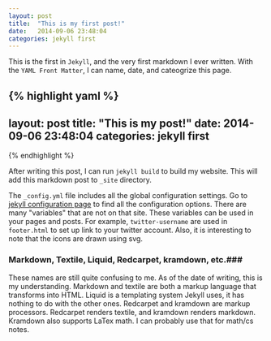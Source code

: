 ```yaml
---
layout: post
title:  "This is my first post!"
date:   2014-09-06 23:48:04
categories: jekyll first
---
```


This is the first in `Jekyll`, and the very first markdown I ever written. With the `YAML Front Matter`, I can name, date, and cateogrize this page.

{% highlight yaml %}
---
layout: post
title:  "This is my post!"
date:   2014-09-06 23:48:04
categories: jekyll first
---	
{% endhighlight %}

After writing this post, I can run `jekyll build` to build my website. This will add this markdown post to `_site` directory.

The `_config.yml` file includes all the global configuration settings. Go to [jekyll configuration page] to find all the configuration options. There are many "variables" that are not on that site. These variables can be used in your pages and posts. For example, `twitter-username` are used in `footer.html` to set up link to your twitter account. Also, it is interesting to note that the icons are drawn using svg.

### Markdown, Textile, Liquid, Redcarpet, kramdown, etc.###

These names are still quite confusing to me. As of the date of writing, this is my understanding. Markdown and textile are both a markup language that transforms into HTML. Liquid is a templating system Jekyll uses, it has nothing to do with the other ones. Redcarpet and kramdown are markup processors. Redcarpet renders textile, and kramdown renders markdown. Kramdown also supports LaTex math. I can probably use that for math/cs notes.

[jekyll configuration page]: http://jekyllrb.com/docs/configuration/
